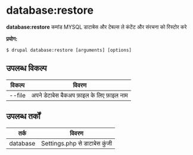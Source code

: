 # database:restore
**database:restore** कमांड MYSQL डाटाबेस और टेबल्स ले कंटेंट और संरचना को रिस्टोर करे

**प्रयोग:**
```
$ drupal database:restore [arguments] [options] 
```

## उपलब्ध विकल्प
विकल्प | विवरण
-------|-------------
--file | अपने डेटाबेस बैकअप फ़ाइल के लिए फ़ाइल नाम

## उपलब्ध तर्कों
तर्क | विवरण
---------|-------------
database | Settings.php से डाटाबेस कुंजी
